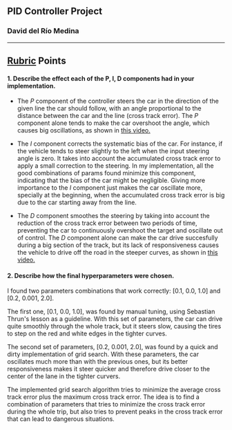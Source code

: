 ## PID Controller Project
### David del Río Medina

---

## [Rubric](https://review.udacity.com/#!/rubrics/824/view) Points

#### 1. Describe the effect each of the P, I, D components had in your implementation.

* The *P* component of the controller steers the car in the direction of the given line the car should follow, with an angle proportional to the distance between the car and the line (cross track error).
The *P* component alone tends to make the car overshoot the angle, which causes big oscillations, as shown in [this video.](p-controller.mpeg)

* The *I* component corrects the systematic bias of the car. For instance, if the vehicle tends to steer slightly to the left when the input steering angle is zero. It takes into account the accumulated cross track error to apply a small correction to the steering.
In my implementation, all the good combinations of params found minimize this component, indicating that the bias of the car might be negligible. Giving more importance to the *I* component just makes the car oscillate more, specially at the beginning, when the accumulated cross track error is big due to the car starting away from the line.

* The *D* component smoothes the steering by taking into account the reduction of the cross track error between two periods of time, preventing the car to continuously overshoot the target and oscillate out of control.
The *D* component alone can make the car drive succesfully during a big section of the track, but its lack of responsiveness causes the vehicle to drive off the road in the steeper curves, as shown in [this video.](d-controller.mpeg)

#### 2. Describe how the final hyperparameters were chosen.

I found two parameters combinations that work correctly: [0.1, 0.0, 1.0] and [0.2, 0.001, 2.0].

The first one, [0.1, 0.0, 1.0], was found by manual tuning, using Sebastian Thrun's lesson as a guideline. With this set of parameters, the car can drive quite smoothly through the whole track, but it steers slow, causing the tires to step on the red and white edges in the tighter curves.

The second set of parameters, [0.2, 0.001, 2.0], was found by a quick and dirty implementation of grid search. With these parameters, the car oscillates much more than with the previous ones, but its better responsiveness makes it steer quicker and therefore drive closer to the center of the lane in the tighter curvers.

The implemented grid search algorithm tries to minimize the average cross track error plus the maximum cross track error. The idea is to find a combination of parameters that tries to minimize the cross track error during the whole trip, but also tries to prevent peaks in the cross track error that can lead to dangerous situations.
